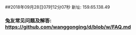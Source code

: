 ##2018年09月28日07时12分07秒 新址: 159.65.138.49
### 兔友常见问题及解答: https://github.com/wanggonging/d/blob/w/FAQ.md
